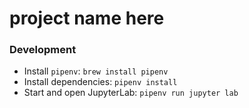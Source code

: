 # project name here

### Development

- Install `pipenv`: `brew install pipenv`
- Install dependencies: `pipenv install`
- Start and open JupyterLab: `pipenv run jupyter lab`

